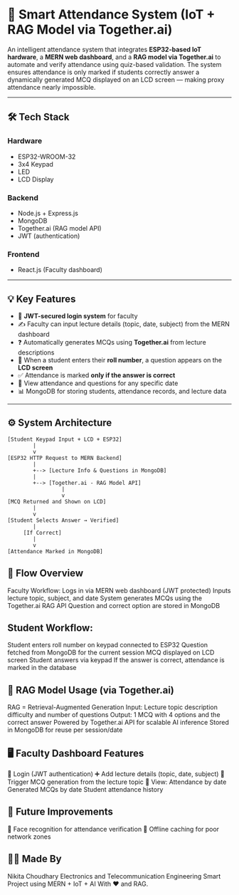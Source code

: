 # 📌 Smart Attendance System (IoT + RAG Model via Together.ai)

An intelligent attendance system that integrates **ESP32-based IoT hardware**, a **MERN web dashboard**, and a **RAG model via Together.ai** to automate and verify attendance using quiz-based validation. The system ensures attendance is only marked if students correctly answer a dynamically generated MCQ displayed on an LCD screen — making proxy attendance nearly impossible.

---

## 🛠️ Tech Stack

### Hardware
- ESP32-WROOM-32
- 3x4 Keypad
- LED
- LCD Display

### Backend
- Node.js + Express.js
- MongoDB
- Together.ai (RAG model API)
- JWT (authentication)

### Frontend
- React.js (Faculty dashboard)

---

## 💡 Key Features

- 🔐 **JWT-secured login system** for faculty
- ✍️ Faculty can input lecture details (topic, date, subject) from the MERN dashboard
- ❓ Automatically generates MCQs using **Together.ai** from lecture descriptions
- 🧠 When a student enters their **roll number**, a question appears on the **LCD screen**
- ✅ Attendance is marked **only if the answer is correct**
- 📅 View attendance and questions for any specific date
- 📊 MongoDB for storing students, attendance records, and lecture data

---

## ⚙️ System Architecture

```plaintext
[Student Keypad Input + LCD + ESP32]
        |
        v
[ESP32 HTTP Request to MERN Backend]
        |
        +--> [Lecture Info & Questions in MongoDB]
        |
        +--> [Together.ai - RAG Model API]
                 |
                 v
[MCQ Returned and Shown on LCD]
        |
        v
[Student Selects Answer → Verified]
        |
     [If Correct]
        |
        v
[Attendance Marked in MongoDB]
```
## 🔁 Flow Overview
Faculty Workflow:
Logs in via MERN web dashboard (JWT protected)
Inputs lecture topic, subject, and date
System generates MCQs using the Together.ai RAG API
Question and correct option are stored in MongoDB

## Student Workflow:
Student enters roll number on keypad connected to ESP32
Question fetched from MongoDB for the current session
MCQ displayed on LCD screen
Student answers via keypad
If the answer is correct, attendance is marked in the database

## 🧠 RAG Model Usage (via Together.ai)
RAG = Retrieval-Augmented Generation
Input: Lecture topic description difficulty and number of questions
Output: 1 MCQ with 4 options and the correct answer
Powered by Together.ai API for scalable AI inference
Stored in MongoDB for reuse per session/date

## 🖥️ Faculty Dashboard Features
🔐 Login (JWT authentication)
➕ Add lecture details (topic, date, subject)
🧠 Trigger MCQ generation from the lecture topic
🔎 View:
Attendance by date
Generated MCQs by date
Student attendance history

## 🚀 Future Improvements
🤳 Face recognition for attendance verification
📡 Offline caching for poor network zones

## 👩‍💻 Made By
Nikita Choudhary
Electronics and Telecommunication Engineering
Smart Project using MERN + IoT + AI
With ❤️ and RAG.
